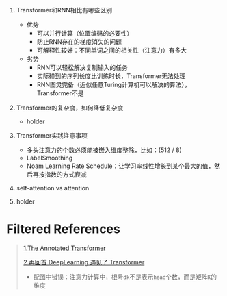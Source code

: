 1. Transformer和RNN相比有哪些区别
    - 优势
        - 可以并行计算（位置编码的必要性）
        - 防止RNN存在的梯度消失的问题
        - 可解释性较好：不同单词之间的相关性（注意力）有多大
    - 劣势
        - RNN可以轻松解决复制输入的任务
        - 实际碰到的序列长度比训练时长，Transformer无法处理
        - RNN图灵完备（近似任意Turing计算机可以解决的算法），Transformer不是
    
2. Transformer的复杂度，如何降低复杂度
    - holder
    
3. Transformer实践注意事项
    - 多头注意力的个数必须能被嵌入维度整除，比如：(512 / 8)
    - LabelSmoothing
    - Noam Learning Rate Schedule：让学习率线性增长到某个最大的值，然后再按指数的方式衰减

4. self-attention vs attention
    
100. holder

# Filtered References
> [1.The Annotated Transformer](https://nlp.seas.harvard.edu/2018/04/03/attention.html)
>
> [2.再回首 DeepLearning 遇见了 Transformer](https://mp.weixin.qq.com/s/a3sbbCYioAPkK471BRBPyw)
>   - 配图中错误：注意力计算中，根号`dk`不是表示`head`个数，而是矩阵`K`的维度
